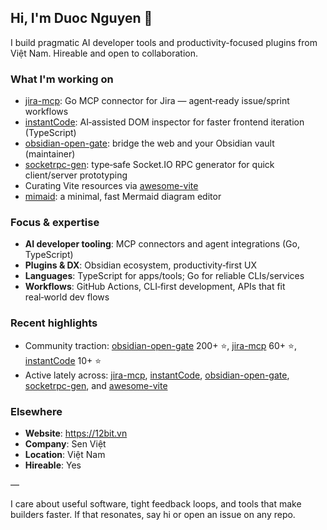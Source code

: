 ## Hi, I'm Duoc Nguyen 👋

I build pragmatic AI developer tools and productivity-focused plugins from Việt Nam. Hireable and open to collaboration.

### What I'm working on
- [jira-mcp](https://github.com/nguyenvanduocit/jira-mcp): Go MCP connector for Jira — agent‑ready issue/sprint workflows
- [instantCode](https://github.com/nguyenvanduocit/instantCode): AI‑assisted DOM inspector for faster frontend iteration (TypeScript)
- [obsidian-open-gate](https://github.com/nguyenvanduocit/obsidian-open-gate): bridge the web and your Obsidian vault (maintainer)
- [socketrpc-gen](https://github.com/nguyenvanduocit/socketrpc-gen): type‑safe Socket.IO RPC generator for quick client/server prototyping
- Curating Vite resources via [awesome-vite](https://github.com/nguyenvanduocit/awesome-vite)
- [mimaid](https://github.com/nguyenvanduocit/mimaid): a minimal, fast Mermaid diagram editor

### Focus & expertise
- **AI developer tooling**: MCP connectors and agent integrations (Go, TypeScript)
- **Plugins & DX**: Obsidian ecosystem, productivity‑first UX
- **Languages**: TypeScript for apps/tools; Go for reliable CLIs/services
- **Workflows**: GitHub Actions, CLI‑first development, APIs that fit real‑world dev flows

### Recent highlights
- Community traction: [obsidian-open-gate](https://github.com/nguyenvanduocit/obsidian-open-gate) 200+ ⭐, [jira-mcp](https://github.com/nguyenvanduocit/jira-mcp) 60+ ⭐, [instantCode](https://github.com/nguyenvanduocit/instantCode) 10+ ⭐
- Active lately across: [jira-mcp](https://github.com/nguyenvanduocit/jira-mcp), [instantCode](https://github.com/nguyenvanduocit/instantCode), [obsidian-open-gate](https://github.com/nguyenvanduocit/obsidian-open-gate), [socketrpc-gen](https://github.com/nguyenvanduocit/socketrpc-gen), and [awesome-vite](https://github.com/nguyenvanduocit/awesome-vite)

### Elsewhere
- **Website**: https://12bit.vn
- **Company**: Sen Việt
- **Location**: Việt Nam
- **Hireable**: Yes

—

I care about useful software, tight feedback loops, and tools that make builders faster. If that resonates, say hi or open an issue on any repo.
